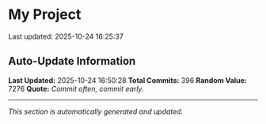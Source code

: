 # My Project


Last updated: 2025-10-24 16:25:37



















































































































































































































































































































































































































































































































































































































































































































































































































## Auto-Update Information

**Last Updated:** 2025-10-24 16:50:28
**Total Commits:** 396
**Random Value:** 7276
**Quote:** _Commit often, commit early._

---
_This section is automatically generated and updated._